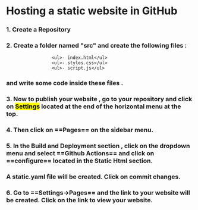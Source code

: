 #  Hosting a static website in GitHub 

### 1. Create a Repository

### 2. Create a folder named "src" and create the following files :
                     <ul>- index.html</ul> 
                     <ul>- styles.css</ul>
                     <ul>- script.js</ul>

 ###    and write some code inside these files .
                        

### 3. Now to publish your website , go to your repository and click on <mark>Settings</mark> located at the end of the horizontal menu at the top.

### 4. Then click on ==Pages== on the sidebar menu.

### 5. In the Build and Deployment section , click on the dropdown menu and select ==Github Actions== and click on ==configure== located in the Static Html section. 

###    A static.yaml file will be created. Click on commit changes.

### 6. Go to ==Settings->Pages== and the link to your website will be created. Click on the link to view your website.   

